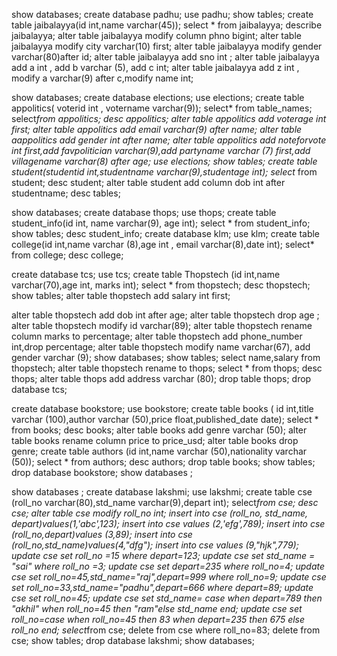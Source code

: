 show databases;
create database padhu;
use padhu;
show tables;
create table jaibalayya(id int,name varchar(45));
select * from jaibalayya;
describe jaibalayya;
alter table jaibalayya modify column phno bigint;
alter table jaibalayya modify  city varchar(10) first;
alter table jaibalayya modify gender varchar(80)after id;
alter table jaibalayya add sno int ;
alter table jaibalayya add a int , add b varchar (5), add c int;
alter table jaibalayya add z int , modify a varchar(9) after c,modify name int;



show databases;
create database elections;
use elections;
create table appolitics( voterid int , votername varchar(9));
select* from table_names;
select*from appolitics;
desc appolitics;
alter table appolitics add voterage int first;
alter table appolitics add email varchar(9) after name;
alter table aappolitics add gender int after name;
alter table appolitics add noteforvote int first,add favpolitician varchar(9),add partyname varchar (7) first,add villagename varchar(8) after age;
use elections;
show tables; 
create table student(studentid int,studentname varchar(9),studentage int);
select* from student;
desc student;
alter table student add column dob int after studentname;
desc tables;


show databases;
create database thops;
use thops;
create table student_info(id int, name varchar(9), age int);
select * from student_info;
show tables;
desc student_info;
create database klm;
use klm;
create table college(id int,name varchar (8),age int , email varchar(8),date int);
select* from college;
desc college;



create database tcs;
use tcs;
create  table Thopstech (id int,name varchar(70),age int, marks int);
select * from thopstech;
desc thopstech;
show tables;
alter table thopstech add  salary int first;

alter table thopstech add dob int after age;
alter table thopstech drop age ;
alter table thopstech modify id varchar(89);
alter table thopstech rename column marks to percentage;
alter table thopstech add phone_number int,drop percentage;
alter table thopstech modify name varchar(67), add gender varchar (9);
show databases;
show tables;
select name,salary from thopstech;
alter table thopstech rename to thops;
select * from thops;
desc thops;
alter table thops add address varchar (80);
drop table thops;
drop database tcs;


create database bookstore;
use bookstore;
create table books ( id int,title varchar (100),author varchar (50),price float,published_date date);
select * from books;
desc books;
alter table books add genre varchar (50);
alter table books rename column price to price_usd;
alter table books drop genre;
create table authors (id int,name varchar (50),nationality varchar (50));
select * from authors;
desc authors;
drop table books;
show tables;
drop  database bookstore;
show databases ;

show databases ;
create  database lakshmi;
use lakshmi;
create table cse (roll_no varchar(80),std_name varchar(9),depart int);
select*from cse;
desc cse;
alter table cse modify roll_no int;
insert into cse (roll_no, std_name, depart)values(1,'abc',123); 
insert into cse values (2,'efg',789);
insert into cse (roll_no,depart)values (3,89);
insert into cse (roll_no,std_name)values(4,"dfg");
insert into cse values (9,"hjk",779);
update cse set roll_no =15 where depart=123;
update cse set std_name = "sai" where roll_no =3;
update cse set depart=235 where roll_no=4;
update cse set roll_no=45,std_name="raj",depart=999 where roll_no=9;
update cse set roll_no=33,std_name="padhu",depart=666 where depart=89;
update cse set roll_no=45;
update cse set std_name= case when depart=789 then "akhil" when roll_no=45 then "ram"else std_name end;
update cse set roll_no=case when roll_no=45 then 83 when depart=235 then 675 else roll_no end;
select*from cse;
delete from cse where roll_no=83;
delete from cse;
show tables;
drop database lakshmi;
show databases;
